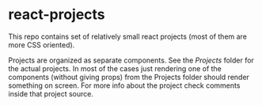 # react-projects

This repo contains set of relatively small react projects (most of them are more CSS oriented). 

Projects are organized as separate components.
See the *Projects* folder for the actual projects. 
In most of the cases just rendering one of the components (without giving props) from the Projects folder
should render something on screen. For more info about the project check comments inside that project source.

 
